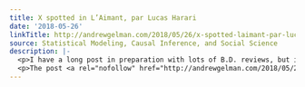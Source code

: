 ```yaml
---
title: X spotted in L’Aimant, par Lucas Harari
date: '2018-05-26'
linkTitle: http://andrewgelman.com/2018/05/26/x-spotted-laimant-par-lucas-harari/
source: Statistical Modeling, Causal Inference, and Social Science
description: |-
  <p>I have a long post in preparation with lots of B.D. reviews, but in the meantime I wanted to flag this one right now because (a) the book was excellent, with a solid story and beautiful art and design, and (b) one of the characters looks just like Christian Robert, in an appropriate mountainous setting. [&#8230;]</p>
  <p>The post <a rel="nofollow" href="http://andrewgelman.com/2018/05/26/x-spotted-laimant-par-lucas-harari/">X spotted in L&#8217;Aimant, par Lucas Harari</a> appeared first on <a
---
```

